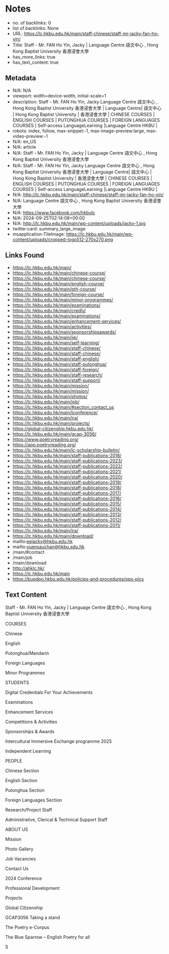 # Notes
- no. of backlinks: 0
- list of backlinks: None
- URL: https://lc.hkbu.edu.hk/main/staff-chinese/staff-mr-jacky-fan-ho-yin/
- Title: Staff - Mr. FAN Ho Yin, Jacky | Language Centre 語文中心 , Hong Kong Baptist University 香港浸會大學
- has_more_links: true
- has_text_content: true

## Metadata
- N/A: N/A
- viewport: width=device-width, initial-scale=1
- description: Staff - Mr. FAN Ho Yin, Jacky Language Centre 語文中心 , Hong Kong Baptist University 香港浸會大學 | Language Centre| 語文中心 | Hong Kong Baptist University | 香港浸會大學 | CHINESE COURSES | ENGLISH COURSES | PUTONGHUA COURSES | FOREIGN LANGUAGES COURSES | Self-access LanguageLearning |Language Centre HKBU |
- robots: index, follow, max-snippet:-1, max-image-preview:large, max-video-preview:-1
- N/A: en_US
- N/A: article
- N/A: Staff - Mr. FAN Ho Yin, Jacky | Language Centre 語文中心 , Hong Kong Baptist University 香港浸會大學
- N/A: Staff - Mr. FAN Ho Yin, Jacky Language Centre 語文中心 , Hong Kong Baptist University 香港浸會大學 | Language Centre| 語文中心 | Hong Kong Baptist University | 香港浸會大學 | CHINESE COURSES | ENGLISH COURSES | PUTONGHUA COURSES | FOREIGN LANGUAGES COURSES | Self-access LanguageLearning |Language Centre HKBU |
- N/A: http://lc.hkbu.edu.hk/main/staff-chinese/staff-mr-jacky-fan-ho-yin/
- N/A: Language Centre 語文中心 , Hong Kong Baptist University 香港浸會大學
- N/A: https://www.facebook.com/hkbulc
- N/A: 2024-09-25T02:14:08+00:00
- N/A: http://lc.hkbu.edu.hk/main/wp-content/uploads/jacky-1.jpg
- twitter:card: summary_large_image
- msapplication-TileImage: https://lc.hkbu.edu.hk/main/wp-content/uploads/cropped-logo512-270x270.png

## Links Found
- https://lc.hkbu.edu.hk/main/
- https://lc.hkbu.edu.hk/main/chinese-course/
- https://lc.hkbu.edu.hk/main/chinese-course/
- https://lc.hkbu.edu.hk/main/english-course/
- https://lc.hkbu.edu.hk/main/pth-course/
- https://lc.hkbu.edu.hk/main/foreign-course/
- https://lc.hkbu.edu.hk/main/minor-programmes/
- https://lc.hkbu.edu.hk/main/examinations/
- https://lc.hkbu.edu.hk/main/credly/
- https://lc.hkbu.edu.hk/main/examinations/
- https://lc.hkbu.edu.hk/main/enhancement-services/
- https://lc.hkbu.edu.hk/main/activities/
- https://lc.hkbu.edu.hk/main/sponsorshipsawards/
- https://lc.hkbu.edu.hk/main/iie/
- https://lc.hkbu.edu.hk/main/self-learning/
- https://lc.hkbu.edu.hk/main/staff-chinese/
- https://lc.hkbu.edu.hk/main/staff-chinese/
- https://lc.hkbu.edu.hk/main/staff-english/
- https://lc.hkbu.edu.hk/main/staff-putonghua/
- https://lc.hkbu.edu.hk/main/staff-foreign/
- https://lc.hkbu.edu.hk/main/staff-research/
- https://lc.hkbu.edu.hk/main/staff-support/
- https://lc.hkbu.edu.hk/main/mission/
- https://lc.hkbu.edu.hk/main/mission/
- https://lc.hkbu.edu.hk/main/photos/
- https://lc.hkbu.edu.hk/main/job/
- https://lc.hkbu.edu.hk/main/#section_contact_us
- https://lc.hkbu.edu.hk/main/lconference/
- https://lc.hkbu.edu.hk/main/ira/
- https://lc.hkbu.edu.hk/main/projects/
- https://global-citizenship.hkbu.edu.hk/
- https://lc.hkbu.edu.hk/main/gcap-3056/
- https://www.poetryreading.org/
- https://app.poetryreading.org/
- https://lc.hkbu.edu.hk/main/lc-scholarship-bulletin/
- https://lc.hkbu.edu.hk/main/staff-publications-2018/
- https://lc.hkbu.edu.hk/main/staff-publications-2023/
- https://lc.hkbu.edu.hk/main/staff-publications-2022/
- https://lc.hkbu.edu.hk/main/staff-publications-2021/
- https://lc.hkbu.edu.hk/main/staff-publications-2020/
- https://lc.hkbu.edu.hk/main/staff-publications-2019/
- https://lc.hkbu.edu.hk/main/staff-publications-2018/
- https://lc.hkbu.edu.hk/main/staff-publications-2017/
- https://lc.hkbu.edu.hk/main/staff-publications-2016/
- https://lc.hkbu.edu.hk/main/staff-publications-2015/
- https://lc.hkbu.edu.hk/main/staff-publications-2014/
- https://lc.hkbu.edu.hk/main/staff-publications-2013/
- https://lc.hkbu.edu.hk/main/staff-publications-2012/
- https://lc.hkbu.edu.hk/main/staff-publications-2011/
- https://lc.hkbu.edu.hk/main/ira/
- https://lc.hkbu.edu.hk/main/download/
- mailto:eejacky@hkbu.edu.hk
- mailto:yuensauchan@hkbu.edu.hk
- /main/#contact
- /main/job
- /main/download
- http://ahklc.hk/
- https://lc.hkbu.edu.hk/main
- https://bupdpo.hkbu.edu.hk/policies-and-procedures/pps-pics

## Text Content
Staff - Mr. FAN Ho Yin, Jacky | Language Centre 語文中心 , Hong Kong Baptist University 香港浸會大學










































































































 
































 














COURSES




Chinese


English


Putonghua/Mandarin


Foreign Languages


Minor Programmes






STUDENTS




Digital Credentials For Your Achievements


Examinations


Enhancement Services


Competitions & Activities


Sponsorships & Awards




Intercultural Immersive Exchange programme 2025






Independent Learning






PEOPLE




Chinese Section


English Section


Putonghua Section


Foreign Languages Section


Research/Project Staff


Administrative, Clerical & Technical Support Staff






ABOUT US




Mission


Photo Gallery


Job Vacancies


Contact Us






2024 Conference


Professional Development




Projects




Global Citizenship


GCAP3056 Taking a stand


The Poetry e-Corpus


The Blue Sparrow – English Poetry for all






S